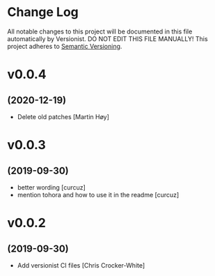 # Change Log

All notable changes to this project will be documented in this file
automatically by Versionist. DO NOT EDIT THIS FILE MANUALLY!
This project adheres to [Semantic Versioning](http://semver.org/).

# v0.0.4
## (2020-12-19)

* Delete old patches [Martin Høy]

# v0.0.3
## (2019-09-30)

* better wording [curcuz]
* mention tohora and how to use it in the readme [curcuz]

# v0.0.2
## (2019-09-30)

* Add versionist CI files [Chris Crocker-White]
